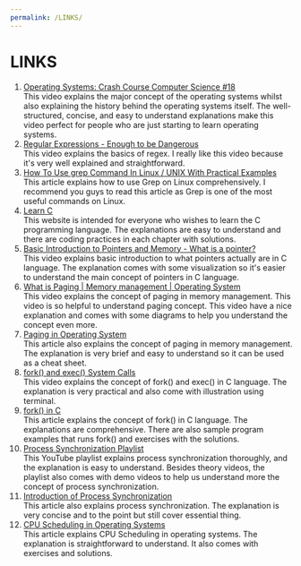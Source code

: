 ```yaml
---
permalink: /LINKS/
---
```


# LINKS

1. [Operating Systems: Crash Course Computer Science #18](https://www.youtube.com/watch?v=26QPDBe-NB8)<br>
This video explains the major concept of the operating systems whilst also explaining the history behind the operating systems itself. The well-structured, concise, and easy to understand explanations make this video perfect for people who are just starting to learn operating systems.
2. [Regular Expressions - Enough to be Dangerous](https://www.youtube.com/watch?v=bgBWp9EIlMM)<br>
This video explains the basics of regex. I really like this video because it's very well explained and straightforward.
3. [How To Use grep Command In Linux / UNIX With Practical Examples](https://www.cyberciti.biz/faq/howto-use-grep-command-in-linux-unix/)<br>
This article explains how to use Grep on Linux comprehensively. I recommend you guys to read this article as Grep is one of the most useful commands on Linux.
4. [Learn C](https://www.learn-c.org/)<br>
This website is intended for everyone who wishes to learn the C programming language. The explanations are easy to understand and there are coding practices in each chapter with solutions.
5. [Basic Introduction to Pointers and Memory - What is a pointer?](https://www.youtube.com/watch?v=wxCxB2aNouA)<br>
This video explains basic introduction to what pointers actually are in C language. The explanation comes with some visualization so it's easier to understand the main concept of pointers in C language.
6. [What is Paging | Memory management | Operating System](https://www.youtube.com/watch?v=6c-mOFZwP_8)<br>
This video explains the concept of paging in memory management. This video is so helpful to understand paging concept. This video have a nice explanation and comes with some diagrams to help you understand the concept even more.
7. [Paging in Operating System](https://www.geeksforgeeks.org/paging-in-operating-system/)<br>
This article also explains the concept of paging in memory management. The explanation is very brief and easy to understand so it can be used as a cheat sheet.
8. [fork() and exec() System Calls](https://www.youtube.com/watch?v=IFEFVXvjiHY)<br>
This video explains the concept of fork() and exec() in C language. The explanation is very practical and also come with illustration using terminal.
9. [fork() in C](https://www.geeksforgeeks.org/fork-system-call/)<br>
This article explains the concept of fork() in C language. The explanations are comprehensive. There are also sample program examples that runs fork() and exercises with the solutions.
10. [Process Synchronization Playlist](https://www.youtube.com/watch?v=PKq18t_tH6I&list=PLBXapj649rh_k_gQuLpzpCLx_BNmqOAai)<br>
This YouTube playlist explains process synchronization thoroughly, and the explanation is easy to understand. Besides theory videos, the playlist also comes with demo videos to help us understand more the concept of process synchronization.
11. [Introduction of Process Synchronization](https://www.geeksforgeeks.org/introduction-of-process-synchronization/)<br>
This article also explains process synchronization. The explanation is very concise and to the point but still cover essential thing.
12. [CPU Scheduling in Operating Systems](https://www.geeksforgeeks.org/cpu-scheduling-in-operating-systems/)<br>
This article explains CPU Scheduling in operating systems. The explanation is straightforward to understand. It also comes with exercises and solutions.
